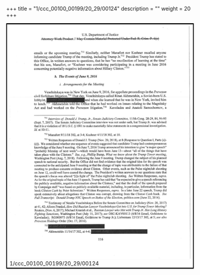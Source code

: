 +++
title = "1/ccc_00100_00199/20_29/00124"
description = ""
weight = 20
+++

<table style="border:2px solid black;max-width:800px;max-height:800px;" 
><tr><td>
<img class="center-fit-jpg"
src="/jpg_/jpg_mueller_report_searchable_124.jpg">
1/ccc_00100_00199/20_29/00124
</img></td></tr></table>
